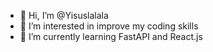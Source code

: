 - 👋 Hi, I’m @Yisuslalala
- 👀 I’m interested in improve my coding skills
- 🌱 I’m currently learning FastAPI and React.js

<!---
Yisuslalala/Yisuslalala is a ✨ special ✨ repository because its `README.md` (this file) appears on your GitHub profile.
You can click the Preview link to take a look at your changes.
--->

